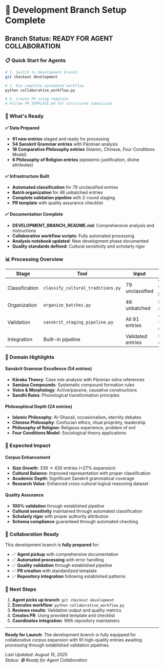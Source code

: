 # 🚀 Development Branch Setup Complete

## Branch Status: **READY FOR AGENT COLLABORATION**

### 📋 Quick Start for Agents

```bash
# 1. Switch to development branch
git checkout development

# 2. Run complete automated workflow  
python collaborative_workflow.py

# 3. Create PR using template
# Follow PR_TEMPLATE.md for structured submission
```

### 🎯 What's Ready

#### ✅ Data Prepared
- **91 new entries** staged and ready for processing
- **54 Sanskrit Grammar entries** with Pāṇinian analysis
- **18 Comparative Philosophy entries** (Islamic, Chinese, Four Conditions Model)
- **6 Philosophy of Religion entries** (epistemic justification, divine attributes)

#### ✅ Infrastructure Built
- **Automated classification** for 79 unclassified entries
- **Batch organization** for 46 unbatched entries
- **Complete validation pipeline** with 2-round staging
- **PR template** with quality assurance checklist

#### ✅ Documentation Complete
- **DEVELOPMENT_BRANCH_README.md**: Comprehensive analysis and instructions
- **Collaborative workflow scripts**: Fully automated processing
- **Analysis notebook updated**: New development phase documented
- **Quality standards defined**: Cultural sensitivity and scholarly rigor

### 📊 Processing Overview

| Stage | Tool | Input | Output |
|-------|------|--------|---------|
| Classification | `classify_cultural_traditions.py` | 79 unclassified | Western/Non-Western labels |
| Organization | `organize_batches.py` | 46 unbatched | Logical batch groupings |
| Validation | `sanskrit_staging_pipeline.py` | All 91 entries | Quality-validated corpus |
| Integration | Built-in pipeline | Validated entries | Updated clean corpus |

### 🎪 Domain Highlights

#### Sanskrit Grammar Excellence (54 entries)
- **Kāraka Theory**: Case role analysis with Pāṇinian sūtra references
- **Samāsa Compounds**: Systematic compound formation rules
- **Voice & Morphology**: Active/passive, causative constructions
- **Sandhi Rules**: Phonological transformation principles

#### Philosophical Depth (24 entries)
- **Islamic Philosophy**: Al-Ghazali, occasionalism, eternity debates
- **Chinese Philosophy**: Confucian ethics, ritual propriety, leadership
- **Philosophy of Religion**: Religious experience, problem of evil
- **Four Conditions Model**: Sociological theory applications

### 🔮 Expected Impact

#### Corpus Enhancement
- **Size Growth**: 339 → 430 entries (+27% expansion)
- **Cultural Balance**: Improved representation with proper classification
- **Academic Depth**: Significant Sanskrit grammatical coverage
- **Research Value**: Enhanced cross-cultural logical reasoning dataset

#### Quality Assurance
- **100% validation** through established pipeline
- **Cultural sensitivity** maintained through automated classification
- **Scholarly rigor** with proper authority attribution
- **Schema compliance** guaranteed through automated checking

### 🤝 Collaboration Ready

This development branch is **fully prepared** for:
- ✅ **Agent pickup** with comprehensive documentation
- ✅ **Automated processing** with error handling
- ✅ **Quality validation** through established pipeline  
- ✅ **PR creation** with standardized template
- ✅ **Repository integration** following established patterns

### 🚀 Next Steps

1. **Agent picks up branch**: `git checkout development`
2. **Executes workflow**: `python collaborative_workflow.py`
3. **Reviews results**: Validation output and quality metrics
4. **Creates PR**: Using provided template and checklist
5. **Coordinates integration**: With repository maintainers

---

**Ready for Launch**: The development branch is fully equipped for collaborative corpus expansion with 91 high-quality entries awaiting processing through established validation pipelines.

*Last Updated: August 15, 2025*  
*Status: 🟢 Ready for Agent Collaboration*
